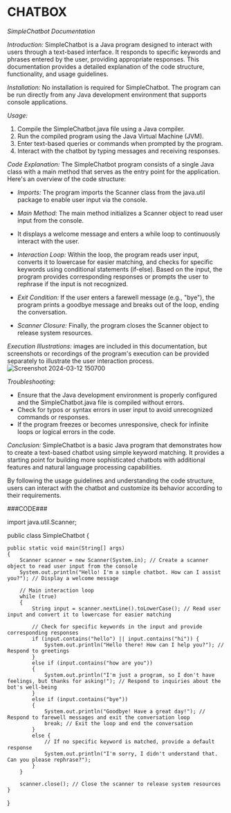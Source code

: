 # CHATBOX
*SimpleChatbot Documentation*

*Introduction:*
SimpleChatbot is a Java program designed to interact with users through a text-based interface.
It responds to specific keywords and phrases entered by the user, providing appropriate responses. 
This documentation provides a detailed explanation of the code structure, functionality, and usage guidelines.


*Installation:*
No installation is required for SimpleChatbot.
The program can be run directly from any Java development environment that supports console applications.


*Usage:*
1. Compile the SimpleChatbot.java file using a Java compiler.
2. Run the compiled program using the Java Virtual Machine (JVM).
3. Enter text-based queries or commands when prompted by the program.
4. Interact with the chatbot by typing messages and receiving responses.


*Code Explanation:*
The SimpleChatbot program consists of a single Java class with a main method that serves as the entry point for the application.
Here's an overview of the code structure:

- *Imports:* The program imports the Scanner class from the java.util package to enable user input via the console.

- *Main Method:* The main method initializes a Scanner object to read user input from the console.
- It displays a welcome message and enters a while loop to continuously interact with the user.

- *Interaction Loop:* Within the loop, the program reads user input, converts it to lowercase for easier matching, and checks for specific keywords using conditional statements (if-else). Based on the input, the program provides corresponding responses or prompts the user to rephrase if the input is not recognized.

- *Exit Condition:* If the user enters a farewell message (e.g., "bye"), the program prints a goodbye message and breaks out of the loop, ending the conversation.

- *Scanner Closure:* Finally, the program closes the Scanner object to release system resources.


*Execution Illustrations:*
 images are included in this documentation, but screenshots or recordings of the program's execution can be provided separately to illustrate the user interaction process.
 ![Screenshot 2024-03-12 150700](https://github.com/potnurukrishnarao/CHATBOX/assets/163103947/1d45af4d-1ba1-476a-b811-7ca441eae287)

*Troubleshooting:*
- Ensure that the Java development environment is properly configured and the SimpleChatbot.java file is compiled without errors.
- Check for typos or syntax errors in user input to avoid unrecognized commands or responses.
- If the program freezes or becomes unresponsive, check for infinite loops or logical errors in the code.



*Conclusion:*
SimpleChatbot is a basic Java program that demonstrates how to create a text-based chatbot using simple keyword matching. 
It provides a starting point for building more sophisticated chatbots with additional features and natural language processing capabilities.



By following the usage guidelines and understanding the code structure, users can interact with the chatbot and customize its behavior according to their requirements.


###CODE###


import java.util.Scanner;

public class SimpleChatbot {
    
    public static void main(String[] args)
    {
        Scanner scanner = new Scanner(System.in); // Create a scanner object to read user input from the console
        System.out.println("Hello! I'm a simple chatbot. How can I assist you?"); // Display a welcome message
        
        // Main interaction loop
        while (true)
        {
            String input = scanner.nextLine().toLowerCase(); // Read user input and convert it to lowercase for easier matching
            
            // Check for specific keywords in the input and provide corresponding responses
            if (input.contains("hello") || input.contains("hi")) {
                System.out.println("Hello there! How can I help you?"); // Respond to greetings
            } 
            else if (input.contains("how are you"))
            {
                System.out.println("I'm just a program, so I don't have feelings, but thanks for asking!"); // Respond to inquiries about the bot's well-being
            } 
            else if (input.contains("bye"))
            {
                System.out.println("Goodbye! Have a great day!"); // Respond to farewell messages and exit the conversation loop
                break; // Exit the loop and end the conversation
            }
            else {
                // If no specific keyword is matched, provide a default response
                System.out.println("I'm sorry, I didn't understand that. Can you please rephrase?");
            }
        }
        
        scanner.close(); // Close the scanner to release system resources
    }
}

